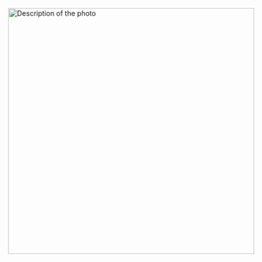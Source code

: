 
</head> 
<body>
   <img src="/workspaces/Doctor-V-prova/image-jpeg"
   alt="Description of the photo" width="500" height="auto">
</body>
</html>
